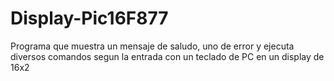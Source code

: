 # Display-Pic16F877
Programa que muestra un mensaje de saludo, uno de error y ejecuta diversos comandos segun la entrada con un teclado de PC en un display de 16x2

